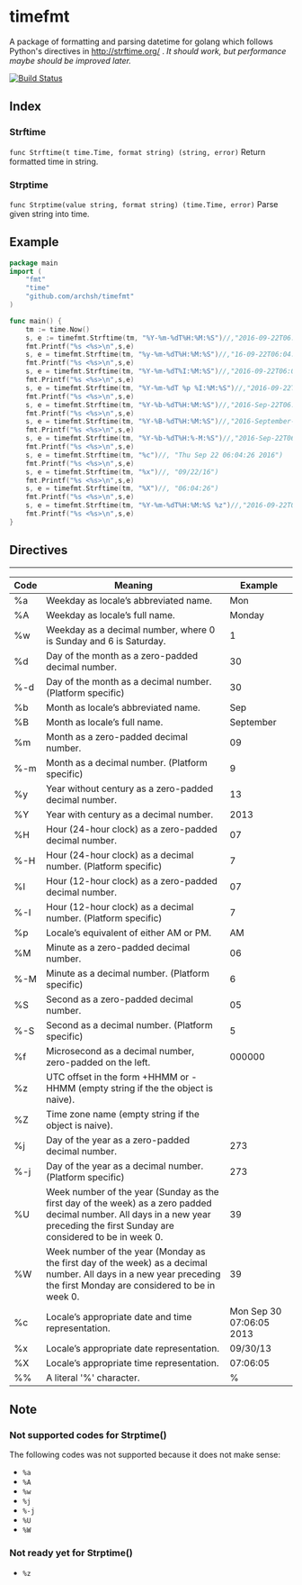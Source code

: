 # timefmt

A package of formatting and parsing datetime for golang which follows Python's directives in http://strftime.org/ .
*_It should work, but performance maybe should be improved later._*

[![Build Status](https://travis-ci.org/archsh/timefmt.svg?branch=master)](https://travis-ci.org/archsh/timefmt)

## Index

### Strftime
`func Strftime(t time.Time, format string) (string, error)`
Return formatted time in string.

### Strptime
`func Strptime(value string, format string) (time.Time, error)`
Parse given string into time.

## Example

```go
package main
import (
    "fmt"
    "time"
    "github.com/archsh/timefmt"
)

func main() {
    tm := time.Now()
    s, e := timefmt.Strftime(tm, "%Y-%m-%dT%H:%M:%S")//,"2016-09-22T06:04:26")
    fmt.Printf("%s <%s>\n",s,e)
    s, e = timefmt.Strftime(tm, "%y-%m-%dT%H:%M:%S")//,"16-09-22T06:04:26")
    fmt.Printf("%s <%s>\n",s,e)
    s, e = timefmt.Strftime(tm, "%Y-%m-%dT%I:%M:%S")//,"2016-09-22T06:04:26")
    fmt.Printf("%s <%s>\n",s,e)
    s, e = timefmt.Strftime(tm, "%Y-%m-%dT %p %I:%M:%S")//,"2016-09-22T AM 06:04:26")
    fmt.Printf("%s <%s>\n",s,e)
    s, e = timefmt.Strftime(tm, "%Y-%b-%dT%H:%M:%S")//,"2016-Sep-22T06:04:26")
    fmt.Printf("%s <%s>\n",s,e)
    s, e = timefmt.Strftime(tm, "%Y-%B-%dT%H:%M:%S")//,"2016-September-22T06:04:26")
    fmt.Printf("%s <%s>\n",s,e)
    s, e = timefmt.Strftime(tm, "%Y-%b-%dT%H:%-M:%S")//,"2016-Sep-22T06:4:26")
    fmt.Printf("%s <%s>\n",s,e)
    s, e = timefmt.Strftime(tm, "%c")//, "Thu Sep 22 06:04:26 2016")
    fmt.Printf("%s <%s>\n",s,e)
    s, e = timefmt.Strftime(tm, "%x")//, "09/22/16")
    fmt.Printf("%s <%s>\n",s,e)
    s, e = timefmt.Strftime(tm, "%X")//, "06:04:26")
    fmt.Printf("%s <%s>\n",s,e)
    s, e = timefmt.Strftime(tm, "%Y-%m-%dT%H:%M:%S %z")//,"2016-09-22T06:04:26 +0000")
    fmt.Printf("%s <%s>\n",s,e)
}

```
## Directives
-----

| Code | Meaning | Example |
|------|---------|---------|
| %a	| Weekday as locale’s abbreviated name.	| Mon| 
| %A	| Weekday as locale’s full name.	| Monday| 
| %w	| Weekday as a decimal number, where 0 is Sunday and 6 is Saturday.	| 1| 
| %d	| Day of the month as a zero-padded decimal number.	| 30| 
| %-d	| Day of the month as a decimal number. (Platform specific)	| 30| 
| %b	| Month as locale’s abbreviated name.	| Sep| 
| %B	| Month as locale’s full name.	| September| 
| %m	| Month as a zero-padded decimal number.	| 09| 
| %-m	| Month as a decimal number. (Platform specific)	| 9| 
| %y	| Year without century as a zero-padded decimal number.	| 13| 
| %Y	| Year with century as a decimal number.	| 2013| 
| %H	| Hour (24-hour clock) as a zero-padded decimal number.	| 07| 
| %-H	| Hour (24-hour clock) as a decimal number. (Platform specific)	| 7| 
| %I	| Hour (12-hour clock) as a zero-padded decimal number.	| 07| 
| %-I	| Hour (12-hour clock) as a decimal number. (Platform specific)	| 7| 
| %p	| Locale’s equivalent of either AM or PM.	| AM| 
| %M	| Minute as a zero-padded decimal number.	| 06| 
| %-M	| Minute as a decimal number. (Platform specific)	| 6| 
| %S	| Second as a zero-padded decimal number.	| 05| 
| %-S	| Second as a decimal number. (Platform specific)	| 5| 
| %f	| Microsecond as a decimal number, zero-padded on the left.	| 000000| 
| %z	| UTC offset in the form +HHMM or -HHMM (empty string if the the object is naive).	| | 
| %Z	| Time zone name (empty string if the object is naive).	| | 
| %j	| Day of the year as a zero-padded decimal number.	| 273| 
| %-j	| Day of the year as a decimal number. (Platform specific)	| 273| 
| %U	| Week number of the year (Sunday as the first day of the week) as a zero padded decimal number. All days in a new year preceding the first Sunday are considered to be in week 0.	| 39| 
| %W	| Week number of the year (Monday as the first day of the week) as a decimal number. All days in a new year preceding the first Monday are considered to be in week 0.	| 39| 
| %c	| Locale’s appropriate date and time representation.	| Mon Sep 30 07:06:05 2013| 
| %x	| Locale’s appropriate date representation.	| 09/30/13| 
| %X	| Locale’s appropriate time representation.	| 07:06:05| 
| %%	| A literal '%' character.	| %| 

## Note

### Not supported codes for Strptime()
The following codes was not supported because it does not make sense:
- `%a`
- `%A` 
- `%w` 
- `%j` 
- `%-j` 
- `%U` 
- `%W`

### Not ready yet for Strptime()
- `%z`